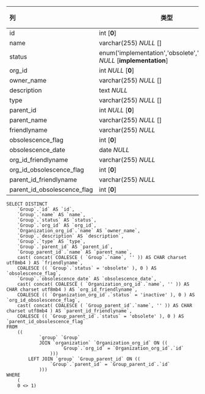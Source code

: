 | 列                          | 类型                                                         | 注释 |
| :-------------------------- | ------------------------------------------------------------ | ---- |
| id                          | int [**0**]                                                  |      |
| name                        | varchar(255) *NULL* []                                       |      |
| status                      | enum('implementation','obsolete','production') *NULL* [**implementation**] |      |
| org_id                      | int *NULL* [**0**]                                           |      |
| owner_name                  | varchar(255) *NULL* []                                       |      |
| description                 | text *NULL*                                                  |      |
| type                        | varchar(255) *NULL* []                                       |      |
| parent_id                   | int *NULL* [**0**]                                           |      |
| parent_name                 | varchar(255) *NULL* []                                       |      |
| friendlyname                | varchar(255) *NULL*                                          |      |
| obsolescence_flag           | int [**0**]                                                  |      |
| obsolescence_date           | date *NULL*                                                  |      |
| org_id_friendlyname         | varchar(255) *NULL*                                          |      |
| org_id_obsolescence_flag    | int [**0**]                                                  |      |
| parent_id_friendlyname      | varchar(255) *NULL*                                          |      |
| parent_id_obsolescence_flag | int [**0**]                                                  |      |

```
SELECT DISTINCT
	`Group`.`id` AS `id`,
	`Group`.`name` AS `name`,
	`Group`.`status` AS `status`,
	`Group`.`org_id` AS `org_id`,
	`Organization_org_id`.`name` AS `owner_name`,
	`Group`.`description` AS `description`,
	`Group`.`type` AS `type`,
	`Group`.`parent_id` AS `parent_id`,
	`Group_parent_id`.`name` AS `parent_name`,
	cast( concat( COALESCE ( `Group`.`name`, '' )) AS CHAR charset utf8mb4 ) AS `friendlyname`,
	COALESCE (( `Group`.`status` = 'obsolete' ), 0 ) AS `obsolescence_flag`,
	`Group`.`obsolescence_date` AS `obsolescence_date`,
	cast( concat( COALESCE ( `Organization_org_id`.`name`, '' )) AS CHAR charset utf8mb4 ) AS `org_id_friendlyname`,
	COALESCE (( `Organization_org_id`.`status` = 'inactive' ), 0 ) AS `org_id_obsolescence_flag`,
	cast( concat( COALESCE ( `Group_parent_id`.`name`, '' )) AS CHAR charset utf8mb4 ) AS `parent_id_friendlyname`,
	COALESCE (( `Group_parent_id`.`status` = 'obsolete' ), 0 ) AS `parent_id_obsolescence_flag` 
FROM
	((
			`group` `Group`
			JOIN `organization` `Organization_org_id` ON ((
					`Group`.`org_id` = `Organization_org_id`.`id` 
				)))
		LEFT JOIN `group` `Group_parent_id` ON ((
				`Group`.`parent_id` = `Group_parent_id`.`id` 
			))) 
WHERE
	(
	0 <> 1)
```

